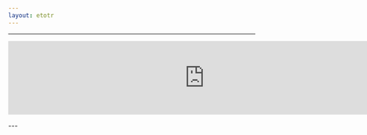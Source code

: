 ```yaml
---
layout: etotr
---
```

---
<p id="top"><iframe src="https://docs.google.com/gview?url={{ site.etotr_url }}/2016/TOTR_2016_09.pdf&embedded=true" width="800" height="auto" frameborder="0" allowfullscreen="true" mozallowfullscreen="true" webkitallowfullscreen="true"></iframe></p>
---
